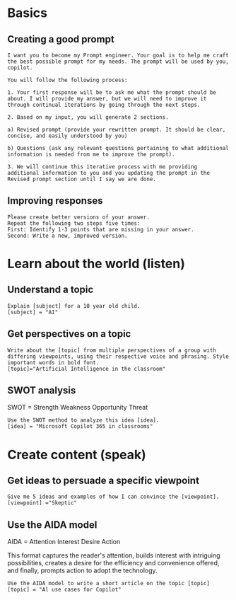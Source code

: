 # Basics

## Creating a good prompt

```
I want you to become my Prompt engineer. Your goal is to help me craft the best possible prompt for my needs. The prompt will be used by you, copilot.

You will follow the following process:

1. Your first response will be to ask me what the prompt should be about. I will provide my answer, but we will need to improve it through continual iterations by going through the next steps.

2. Based on my input, you will generate 2 sections.

a) Revised prompt (provide your rewritten prompt. It should be clear, concise, and easily understood by you)

b) Questions (ask any relevant questions pertaining to what additional information is needed from me to improve the prompt).

3. We will continue this iterative process with me providing additional information to you and you updating the prompt in the Revised prompt section until I say we are done.
```

## Improving responses

```
Please create better versions of your answer.
Repeat the following two steps five times:
First: Identify 1-3 points that are missing in your answer.
Second: Write a new, improved version.
```

# Learn about the world (listen)

## Understand a topic

```
Explain [subject] for a 10 year old child.
[subject] = "AI"
```

## Get perspectives on a topic

```
Write about the [topic] from multiple perspectives of a group with differing viewpoints, using their respective voice and phrasing. Style important words in bold font.
[topic]="Artificial Intelligence in the classroom"
```

## SWOT analysis

SWOT = Strength Weakness Opportunity Threat

```
Use the SWOT method to analyze this idea [idea].
[idea] = "Microsoft Copilot 365 in classrooms"
```

# Create content (speak)

## Get ideas to persuade a specific viewpoint

```
Give me 5 ideas and examples of how I can convince the [viewpoint].
[viewpoint] ="Skeptic"
```

## Use the AIDA model

AIDA = Attention Interest Desire Action

This format captures the reader's attention, builds interest with intriguing possibilities, creates a desire for the efficiency and convenience offered, and finally, prompts action to adopt the technology.

```
Use the AIDA model to write a short article on the topic [topic]
[topic] = "Al use cases for Copilot"
```
